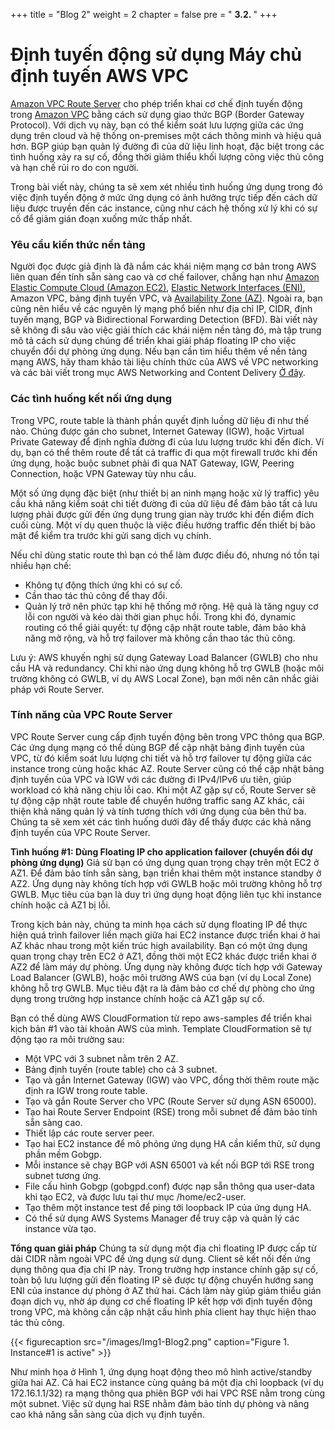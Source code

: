 +++
title = "Blog 2"
weight = 2
chapter = false
pre = " <b> 3.2. </b>"
+++

# Định tuyến động sử dụng Máy chủ định tuyến AWS VPC
[Amazon VPC Route Server](https://docs.aws.amazon.com/vpc/latest/userguide/dynamic-routing-route-server.html) cho phép triển khai cơ chế định tuyến động trong [Amazon VPC](https://aws.amazon.com/vpc/) bằng cách sử dụng giao thức BGP (Border Gateway Protocol). Với dịch vụ này, bạn có thể kiểm soát lưu lượng giữa các ứng dụng trên cloud và hệ thống on-premises một cách thông minh và hiệu quả hơn. BGP giúp bạn quản lý đường đi của dữ liệu linh hoạt, đặc biệt trong các tình huống xảy ra sự cố, đồng thời giảm thiểu khối lượng công việc thủ công và hạn chế rủi ro do con người.

Trong bài viết này, chúng ta sẽ xem xét nhiều tình huống ứng dụng trong đó việc định tuyến động ở mức ứng dụng có ảnh hưởng trực tiếp đến cách dữ liệu được truyền đến các instance, cũng như cách hệ thống xử lý khi có sự cố để giảm gián đoạn xuống mức thấp nhất.           


### Yêu cầu kiến thức nền tảng
Người đọc được giả định là đã nắm các khái niệm mạng cơ bản trong AWS liên quan đến tính sẵn sàng cao và cơ chế failover, chẳng hạn như [Amazon Elastic Compute Cloud (Amazon EC2)](https://aws.amazon.com/ec2/), [Elastic Network Interfaces (ENI)](https://docs.aws.amazon.com/AWSEC2/latest/UserGuide/using-eni.html), Amazon VPC, bảng định tuyến VPC, và [Availability Zone (AZ)](https://aws.amazon.com/about-aws/global-infrastructure/regions_az/). Ngoài ra, bạn cũng nên hiểu về các nguyên lý mạng phổ biến như địa chỉ IP, CIDR, định tuyến mạng, BGP và Bidirectional Forwarding Detection (BFD). Bài viết này sẽ không đi sâu vào việc giải thích các khái niệm nền tảng đó, mà tập trung mô tả cách sử dụng chúng để triển khai giải pháp floating IP cho việc chuyển đổi dự phòng ứng dụng. Nếu bạn cần tìm hiểu thêm về nền tảng mạng AWS, hãy tham khảo tài liệu chính thức của AWS về VPC networking và các bài viết trong mục AWS Networking and Content Delivery [Ở đây](https://docs.aws.amazon.com/vpc/latest/userguide/dynamic-routing-route-server.html).

### Các tình huống kết nối ứng dụng
Trong VPC, route table là thành phần quyết định luồng dữ liệu đi như thế nào. Chúng được gán cho subnet, Internet Gateway (IGW), hoặc Virtual Private Gateway để định nghĩa đường đi của lưu lượng trước khi đến đích. Ví dụ, bạn có thể thêm route để tất cả traffic đi qua một firewall trước khi đến ứng dụng, hoặc buộc subnet phải đi qua NAT Gateway, IGW, Peering Connection, hoặc VPN Gateway tùy nhu cầu.

Một số ứng dụng đặc biệt (như thiết bị an ninh mạng hoặc xử lý traffic) yêu cầu khả năng kiểm soát chi tiết đường đi của dữ liệu để đảm bảo tất cả lưu lượng phải được gửi đến ứng dụng trung gian này trước khi đến điểm đích cuối cùng. Một ví dụ quen thuộc là việc điều hướng traffic đến thiết bị bảo mật để kiểm tra trước khi gửi sang dịch vụ chính.

Nếu chỉ dùng static route thì bạn có thể làm được điều đó, nhưng nó tồn tại nhiều hạn chế:
- Không tự động thích ứng khi có sự cố.
- Cần thao tác thủ công để thay đổi.
- Quản lý trở nên phức tạp khi hệ thống mở rộng.
  Hệ quả là tăng nguy cơ lỗi con người và kéo dài thời gian phục hồi. Trong khi đó, dynamic routing có thể giải quyết: tự động cập nhật route table, đảm bảo khả năng mở rộng, và hỗ trợ failover mà không cần thao tác thủ công.

Lưu ý: AWS khuyến nghị sử dụng Gateway Load Balancer (GWLB) cho nhu cầu HA và redundancy. Chỉ khi nào ứng dụng không hỗ trợ GWLB (hoặc môi trường không có GWLB, ví dụ AWS Local Zone), bạn mới nên cân nhắc giải pháp với Route Server.

### Tính năng của VPC Route Server
VPC Route Server cung cấp định tuyến động bên trong VPC thông qua BGP. Các ứng dụng mạng có thể dùng BGP để cập nhật bảng định tuyến của VPC, từ đó kiểm soát lưu lượng chi tiết và hỗ trợ failover tự động giữa các instance trong cùng hoặc khác AZ. Route Server cũng có thể cập nhật bảng định tuyến của VPC và IGW với các đường đi IPv4/IPv6 ưu tiên, giúp workload có khả năng chịu lỗi cao. Khi một AZ gặp sự cố, Route Server sẽ tự động cập nhật route table để chuyển hướng traffic sang AZ khác, cải thiện khả năng quản lý và tính tương thích với ứng dụng của bên thứ ba.
Chúng ta sẽ xem xét các tình huống dưới đây để thấy được các khả năng định tuyến của VPC Route Server.

**Tình huống #1: Dùng Floating IP cho application failover (chuyển đổi dự phòng ứng dụng)**
Giả sử bạn có ứng dụng quan trọng chạy trên một EC2 ở AZ1. Để đảm bảo tính sẵn sàng, bạn triển khai thêm một instance standby ở AZ2. Ứng dụng này không tích hợp với GWLB hoặc môi trường không hỗ trợ GWLB. Mục tiêu của bạn là duy trì ứng dụng hoạt động liên tục khi instance chính hoặc cả AZ1 bị lỗi.

Trong kịch bản này, chúng ta minh họa cách sử dụng floating IP để thực hiện quá trình failover liền mạch giữa hai EC2 instance được triển khai ở hai AZ khác nhau trong một kiến trúc high availability. Bạn có một ứng dụng quan trọng chạy trên EC2 ở AZ1, đồng thời một EC2 khác được triển khai ở AZ2 để làm máy dự phòng. Ứng dụng này không được tích hợp với Gateway Load Balancer (GWLB), hoặc môi trường AWS của bạn (ví dụ Local Zone) không hỗ trợ GWLB. Mục tiêu đặt ra là đảm bảo cơ chế dự phòng cho ứng dụng trong trường hợp instance chính hoặc cả AZ1 gặp sự cố.

Bạn có thể dùng AWS CloudFormation từ repo aws-samples để triển khai kịch bản #1 vào tài khoản AWS của mình. Template CloudFormation sẽ tự động tạo ra môi trường sau:

- Một VPC với 3 subnet nằm trên 2 AZ.
- Bảng định tuyến (route table) cho cả 3 subnet.
- Tạo và gắn Internet Gateway (IGW) vào VPC, đồng thời thêm route mặc định ra IGW trong route table.
- Tạo và gắn Route Server cho VPC (Route Server sử dụng ASN 65000).
- Tạo hai Route Server Endpoint (RSE) trong mỗi subnet để đảm bảo tính sẵn sàng cao.
- Thiết lập các route server peer.
- Tạo hai EC2 instance để mô phỏng ứng dụng HA cần kiểm thử, sử dụng phần mềm Gobgp.
- Mỗi instance sẽ chạy BGP với ASN 65001 và kết nối BGP tới RSE trong subnet tương ứng.
- File cấu hình Gobgp (gobgpd.conf) được nạp sẵn thông qua user-data khi tạo EC2, và được lưu tại thư mục /home/ec2-user.
- Tạo thêm một instance test để ping tới loopback IP của ứng dụng HA.
- Có thể sử dụng AWS Systems Manager để truy cập và quản lý các instance vừa tạo.

**Tổng quan giải pháp**
Chúng ta sử dụng một địa chỉ floating IP được cấp từ dải CIDR nằm ngoài VPC để ứng dụng sử dụng. Client sẽ kết nối đến ứng dụng thông qua địa chỉ IP này. Trong trường hợp instance chính gặp sự cố, toàn bộ lưu lượng gửi đến floating IP sẽ được tự động chuyển hướng sang ENI của instance dự phòng ở AZ thứ hai. Cách làm này giúp giảm thiểu gián đoạn dịch vụ, nhờ áp dụng cơ chế floating IP kết hợp với định tuyến động trong VPC, mà không cần cập nhật cấu hình phía client hay thực hiện thao tác thủ công.

{{< figurecaption src="/images/Img1-Blog2.png" caption="Figure 1. Instance#1 is active" >}} <!-- cái này được config trong layouts/shortcodes/figurecaption.html để cho các dòng caption chú thích ảnh nằm ở giữa ảnh. Ta tạo thủ công layouts/shortcodes/figurecaption.html để config -->


Như minh họa ở Hình 1, ứng dụng hoạt động theo mô hình active/standby giữa hai AZ. Cả hai EC2 instance cùng quảng bá một địa chỉ loopback (ví dụ 172.16.1.1/32) ra mạng thông qua phiên BGP với hai VPC RSE nằm trong cùng một subnet. Việc sử dụng hai RSE nhằm đảm bảo tính dự phòng và nâng cao khả năng sẵn sàng của dịch vụ định tuyến.